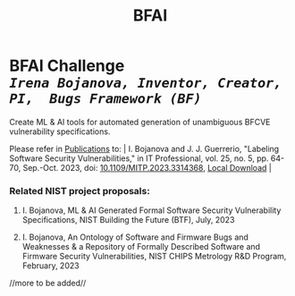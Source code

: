 ﻿---
weight: 8
title: "BFAI"
---
# BFAI Challenge <br/>_`Irena Bojanova, Inventor, Creator, PI,  Bugs Framework (BF)`_

Create ML & AI tools for automated generation of unambiguous BFCVE vulnerability specifications.

Please refer in [Publications](/BF/info/publications/bf-publications/) to:
| I. Bojanova and J. J. Guerrerio, "Labeling Software Security Vulnerabilities," in IT Professional, vol. 25, no. 5, pp. 64-70, Sep.-Oct. 2023, doi: [10.1109/MITP.2023.3314368](https://doi.org/10.1109/MITP.2023.3314368), [Local Download](https://tsapps.nist.gov/publication/get_pdf.cfm?pub_id=956539) |


### Related NIST project proposals:

1. I. Bojanova, ML & AI Generated Formal Software Security Vulnerability Specifications, NIST Building the Future (BTF), July, 2023

2. I. Bojanova, An Ontology of Software and Firmware Bugs and Weaknesses & a Repository of Formally Described Software and Firmware Security Vulnerabilities, NIST CHIPS Metrology R&D Program, February, 2023

//more to be added//